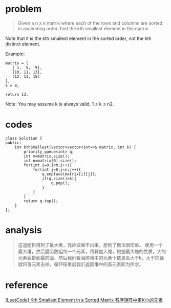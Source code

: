# problem
>Given a n x n matrix where each of the rows and columns are sorted in ascending order, find the kth smallest element in the matrix.

Note that it is the kth smallest element in the sorted order, not the kth distinct element.

Example:
```
matrix = [
   [ 1,  5,  9],
   [10, 11, 13],
   [12, 13, 15]
],
k = 8,

return 13.
```
Note:
You may assume k is always valid, 1 ≤ k ≤ n2.

# codes
```
class Solution {
public:
    int kthSmallest(vector<vector<int>>& matrix, int k) {
        priority_queue<int> q;
        int m=matrix.size();
        int n=matrix[0].size();
        for(int i=0;i<m;i++){
            for(int j=0;j<n;j++){
                q.emplace(matrix[i][j]);
                if(q.size()>k){
                    q.pop();
                }
            }
        }
        return q.top();
    }
};
```

# analysis
>这道题目用到了最大堆，我应该做不出来，想到了做法很简单。
使用一个最大堆，然后遍历数组每一个元素，将其加入堆，根据最大堆的性质，大的元素会排到最前面，然后我们看当前堆中的元素个数是否大于k，大于的话就将首元素去掉，循环结束后我们返回堆中的首元素即为所求。


# reference
[[LeetCode] Kth Smallest Element in a Sorted Matrix 有序矩阵中第K小的元素][1]

[1]: http://www.cnblogs.com/grandyang/p/5727892.html